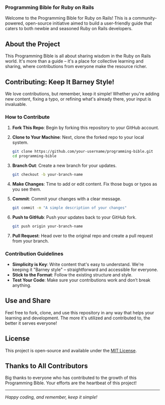 ### Programming Bible for Ruby on Rails

Welcome to the Programming Bible for Ruby on Rails! This is a community-powered, open-source initiative aimed to build a user-friendly guide that caters to both newbie and seasoned Ruby on Rails developers.

## About the Project

This Programming Bible is all about sharing wisdom in the Ruby on Rails world. It's more than a guide – it's a place for collective learning and sharing, where contributions from everyone make the resource richer.

## Contributing: Keep It Barney Style!

We love contributions, but remember, keep it simple! Whether you're adding new content, fixing a typo, or refining what's already there, your input is invaluable.

### How to Contribute

1. **Fork This Repo**: Begin by forking this repository to your GitHub account.

2. **Clone to Your Machine**: Next, clone the forked repo to your local system.

   ```bash
   git clone https://github.com/your-username/programming-bible.git
   cd programming-bible
   ```

3. **Branch Out**: Create a new branch for your updates.

   ```bash
   git checkout -b your-branch-name
   ```

4. **Make Changes**: Time to add or edit content. Fix those bugs or typos as you see them.

5. **Commit**: Commit your changes with a clear message.

   ```bash
   git commit -m "A simple description of your changes"
   ```

6. **Push to GitHub**: Push your updates back to your GitHub fork.

   ```bash
   git push origin your-branch-name
   ```

7. **Pull Request**: Head over to the original repo and create a pull request from your branch.

### Contribution Guidelines

- **Simplicity is Key**: Write content that's easy to understand. We're keeping it "Barney style" – straightforward and accessible for everyone.
- **Stick to the Format**: Follow the existing structure and style.
- **Test Your Code**: Make sure your contributions work and don’t break anything.

## Use and Share

Feel free to fork, clone, and use this repository in any way that helps your learning and development. The more it's utilized and contributed to, the better it serves everyone!

## License

This project is open-source and available under the [MIT License](LICENSE).

## Thanks to All Contributors

Big thanks to everyone who has contributed to the growth of this Programming Bible. Your efforts are the heartbeat of this project!

---

*Happy coding, and remember, keep it simple!*
